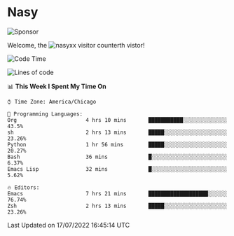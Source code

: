 # Nasy

<!--
<p align="center">
<img height="200" src="https://github-readme-stats.vercel.app/api?username=nasyxx&count_private=true&show_icons=true&theme=dracula&include_all_commits=true"/>
<img height="200" src="https://github-readme-stats.vercel.app/api/top-langs/?username=nasyxx&theme=dracula&hide=html,jupyter+notebook&count_private=true&show_icons=true"/>
</p>

  
----------------
-->

![Sponsor](https://img.shields.io/static/v1.svg?label=Sponsor&message=%E2%9D%A4&logo=GitHub&style=flat&color=pink)
 
Welcome, the ![nasyxx visitor counter](https://count.getloli.com/get/@nasyxx?theme=rule34)th vistor!
 
<!--START_SECTION:waka-->
![Code Time](http://img.shields.io/badge/Code%20Time-2%2C517%20hrs%2012%20mins-blue)

![Lines of code](https://img.shields.io/badge/From%20Hello%20World%20I%27ve%20Written-5%20Million%20lines%20of%20code-blue)

📊 **This Week I Spent My Time On** 

```text
⌚︎ Time Zone: America/Chicago

💬 Programming Languages: 
Org                      4 hrs 10 mins       ███████████░░░░░░░░░░░░░░   43.5% 
sh                       2 hrs 13 mins       █████░░░░░░░░░░░░░░░░░░░░   23.26% 
Python                   1 hr 56 mins        █████░░░░░░░░░░░░░░░░░░░░   20.27% 
Bash                     36 mins             █░░░░░░░░░░░░░░░░░░░░░░░░   6.37% 
Emacs Lisp               32 mins             █░░░░░░░░░░░░░░░░░░░░░░░░   5.62%

🔥 Editors: 
Emacs                    7 hrs 21 mins       ███████████████████░░░░░░   76.74% 
Zsh                      2 hrs 13 mins       █████░░░░░░░░░░░░░░░░░░░░   23.26%

```


 Last Updated on 17/07/2022 16:45:14 UTC
<!--END_SECTION:waka-->

<!-- ![visitors](https://visitor-badge.laobi.icu/badge?page_id=nasyxx.nasyxx) -->
